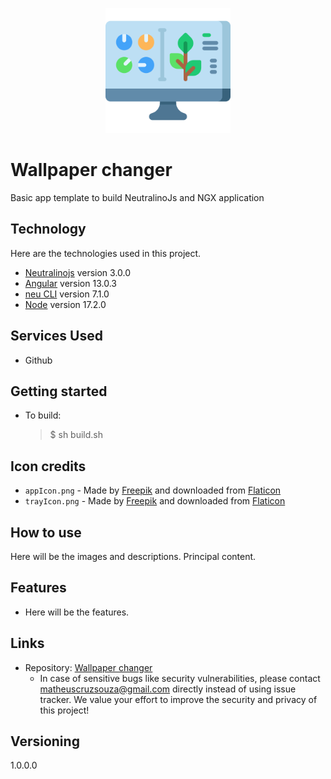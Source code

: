 <p align="center" width="100%">
    <img width="200" height="200" src="application/src/assets/icons/appIcon.png">
</p>

# Wallpaper changer

Basic app template to build NeutralinoJs and NGX application

## Technology

Here are the technologies used in this project.

- [Neutralinojs](https://github.com/neutralinojs/neutralinojs) version 3.0.0
- [Angular](https://github.com/angular/angular) version 13.0.3
- [neu CLI](https://github.com/neutralinojs/neutralinojs-cli) version 7.1.0
- [Node](https://github.com/nodejs/node) version 17.2.0

## Services Used

- Github
<!-- - ... -->

## Getting started

- To build:
  > \$ sh build.sh

## Icon credits

- `appIcon.png` - Made by [Freepik](https://www.freepik.com) and downloaded from [Flaticon](https://www.flaticon.com)
- `trayIcon.png` - Made by [Freepik](https://www.freepik.com) and downloaded from [Flaticon](https://www.flaticon.com)

## How to use

Here will be the images and descriptions. Principal content.

## Features

- Here will be the features.

## Links

- Repository: [Wallpaper changer](https://github.com/matheuscruzsouza/wallpaper-changer)
  - In case of sensitive bugs like security vulnerabilities, please contact
    matheuscruzsouza@gmail.com directly instead of using issue tracker. We value your effort
    to improve the security and privacy of this project!

## Versioning

1.0.0.0

